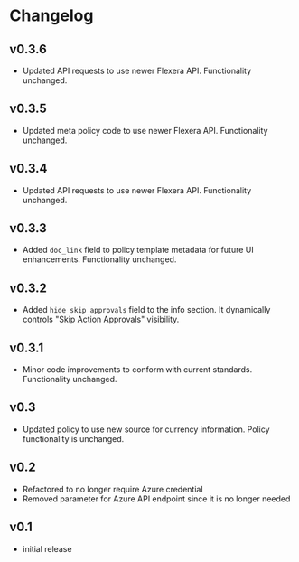 # Changelog

## v0.3.6

- Updated API requests to use newer Flexera API. Functionality unchanged.

## v0.3.5

- Updated meta policy code to use newer Flexera API. Functionality unchanged.

## v0.3.4

- Updated API requests to use newer Flexera API. Functionality unchanged.

## v0.3.3

- Added `doc_link` field to policy template metadata for future UI enhancements. Functionality unchanged.

## v0.3.2

- Added `hide_skip_approvals` field to the info section. It dynamically controls "Skip Action Approvals" visibility.

## v0.3.1

- Minor code improvements to conform with current standards. Functionality unchanged.

## v0.3

- Updated policy to use new source for currency information. Policy functionality is unchanged.

## v0.2

- Refactored to no longer require Azure credential
- Removed parameter for Azure API endpoint since it is no longer needed

## v0.1

- initial release
